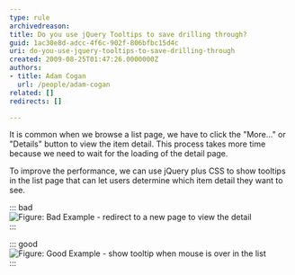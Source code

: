 ```yaml
---
type: rule
archivedreason: 
title: Do you use jQuery Tooltips to save drilling through?
guid: 1ac30e8d-adcc-4f6c-902f-806bfbc15d4c
uri: do-you-use-jquery-tooltips-to-save-drilling-through
created: 2009-08-25T01:47:26.0000000Z
authors:
- title: Adam Cogan
  url: /people/adam-cogan
related: []
redirects: []

---
```


It is common when we browse a list page, we have to click the "More..." or "Details" button to view the item detail. This process takes more time because we need to wait for the loading of the detail page.

 To improve the performance, we can use jQuery plus CSS to show tooltips in the list page that can let users determine which item detail they want to see.   
<!--endintro-->


::: bad  
![Figure: Bad Example - redirect to a new page to view the detail](ViewDetailGrid.jpg)  
:::


::: good  
![Figure: Good Example - show tooltip when mouse is over in the list](ViewTooltipGrid.jpg)  
:::
